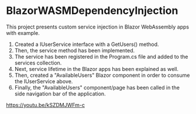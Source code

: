 # BlazorWASMDependencyInjection
This project presents custom service injection in Blazor WebAssembly apps with example. 
1. Created a IUserService interface with a GetUsers() method.
2. Then, the service method has been implemented.
3. The service has been registered in the Program.cs file and added to the services collection.
4. Next, service lifetime in the Blazor apps has been explained as well.
5. Then, created a "AvailableUsers" Blazor component in order to consume the IUserService above.
5. Finally, the "AvailableUsers" component/page has been called in the side navigation bar 
of the application. 

https://youtu.be/kSZDMJWFm-c

